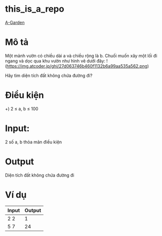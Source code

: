 # this_is_a_repo

[A-Garden](https://atcoder.jp/contests/ABC106/tasks/abc106_a)

# Mô tả
Một mảnh vườn có chiều dài a và chiều rộng là b. Chuối muốn xây một lối đi ngang và dọc qua khu vườn như hình vẽ dưới đây:
!(https://img.atcoder.jp/ghi/27d063746b460f1132b6a99aa535a562.png)

Hãy tìm diện tích đất không chứa đường đi?

# Điều kiện 
+) 2 ≤ a, b ≤ 100

# Input:
2 số a, b thỏa mãn điều kiện

# Output
Diện tích đất không chứa đường đi

# Ví dụ
| Input | Output |
| ----- | ----- |
| 2 2 | 1 |
| 5 7 | 24 |

